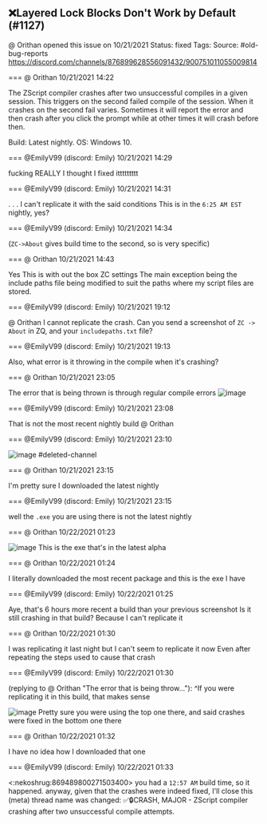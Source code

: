 ## ❌Layered Lock Blocks Don't Work by Default (#1127)
@ Orithan opened this issue on 10/21/2021
Status: fixed
Tags: 
Source: #old-bug-reports https://discord.com/channels/876899628556091432/900751011055009814


=== @ Orithan 10/21/2021 14:22

The ZScript compiler crashes after two unsuccessful compiles in a given session. This triggers on the second failed compile of the session. When it crashes on the second fail varies. Sometimes it will report the error and then crash after you click the prompt while at other times it will crash before then.

Build: Latest nightly.
OS: Windows 10.

=== @EmilyV99 (discord: Emily) 10/21/2021 14:29

fucking REALLY
I thought I fixed ittttttttt

=== @EmilyV99 (discord: Emily) 10/21/2021 14:31

. . . I can't replicate it with the said conditions
This is in the `6:25 AM EST` nightly, yes?

=== @EmilyV99 (discord: Emily) 10/21/2021 14:34

(`ZC->About` gives build time to the second, so is very specific)

=== @ Orithan 10/21/2021 14:43

Yes
This is with out the box ZC settings
The main exception being the include paths file being modified to suit the paths where my script files are stored.

=== @EmilyV99 (discord: Emily) 10/21/2021 19:12

@ Orithan I cannot replicate the crash. Can you send a screenshot of `ZC -> About` in ZQ, and your `includepaths.txt` file?

=== @EmilyV99 (discord: Emily) 10/21/2021 19:13

Also, what error is it throwing in the compile when it's crashing?

=== @ Orithan 10/21/2021 23:05

The error that is being thrown is through regular compile errors
![image](https://cdn.discordapp.com/attachments/900751011055009814/900882597872291870/Untitled.png?ex=65ea484c&is=65d7d34c&hm=a01d003db00e8cfacf63c66c0e8e656aff53f00ddfddd13fb15e17518fc7e264&)

=== @EmilyV99 (discord: Emily) 10/21/2021 23:08

That is not the most recent nightly build @ Orithan

=== @EmilyV99 (discord: Emily) 10/21/2021 23:10


![image](https://cdn.discordapp.com/attachments/900751011055009814/900883815319339039/unknown.png?ex=65ea496f&is=65d7d46f&hm=56b924bb324122f1e3ae52afd42dfc0619fec37c7250c78d83f98be0ac0b730f&)
#deleted-channel

=== @ Orithan 10/21/2021 23:15

I'm pretty sure I downloaded the latest nightly

=== @EmilyV99 (discord: Emily) 10/21/2021 23:15

well the `.exe` you are using there is not the latest nightly

=== @ Orithan 10/22/2021 01:23


![image](https://cdn.discordapp.com/attachments/900751011055009814/900917159306330222/Untitled.png?ex=65ea687d&is=65d7f37d&hm=6ab2e5f4b71aef38cb99da70c7c64df662aff3e5d747dea84e5c290c2fd0cc86&)
This is the exe that's in the latest alpha

=== @ Orithan 10/22/2021 01:24

I literally downloaded the most recent package and this is the exe I have

=== @EmilyV99 (discord: Emily) 10/22/2021 01:25

Aye, that's 6 hours more recent a build than your previous screenshot
Is it still crashing in that build? Because I can't replicate it

=== @ Orithan 10/22/2021 01:30

I was replicating it last night but I can't seem to replicate it now
Even after repeating the steps used to cause that crash

=== @EmilyV99 (discord: Emily) 10/22/2021 01:30

(replying to @ Orithan "The error that is being throw…"): ^If you were replicating it in this build, that makes sense

![image](https://cdn.discordapp.com/attachments/900751011055009814/900919227580563498/unknown.png?ex=65ea6a6a&is=65d7f56a&hm=7d860b5e06bf36f29af57b9805fda1cb4847cd9ee18b805584009bd2869ad22a&)
Pretty sure you were using the top one there, and said crashes were fixed in the bottom one there

=== @ Orithan 10/22/2021 01:32

I have no idea how I downloaded that one

=== @EmilyV99 (discord: Emily) 10/22/2021 01:33

<:nekoshrug:869489800271503400> you had a `12:57 AM` build time, so it happened.
anyway, given that the crashes were indeed fixed, I'll close this
(meta) thread name was changed: ✅🔒CRASH, MAJOR - ZScript compiler crashing after two unsuccessful compile attempts.
